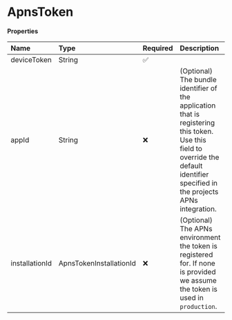 # ApnsToken

**Properties**

| Name           | Type                    | Required | Description                                                                                                                                                                       |
| :------------- | :---------------------- | :------- | :-------------------------------------------------------------------------------------------------------------------------------------------------------------------------------- |
| deviceToken    | String                  | ✅       |                                                                                                                                                                                   |
| appId          | String                  | ❌       | (Optional) The bundle identifier of the application that is registering this token. Use this field to override the default identifier specified in the projects APNs integration. |
| installationId | ApnsTokenInstallationId | ❌       | (Optional) The APNs environment the token is registered for. If none is provided we assume the token is used in `production`.                                                     |
